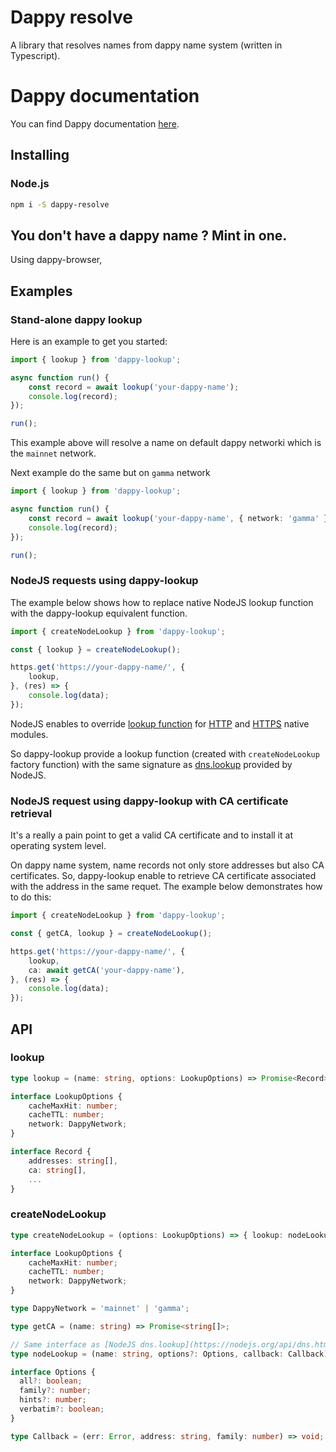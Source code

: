 # Dappy resolve

A library that resolves names from dappy name system (written in Typescript).

# Dappy documentation

You can find Dappy documentation [here](https://fabco.gitbook.io/dappy-spec/).

## Installing

### Node.js

```sh
npm i -S dappy-resolve
```

## You don't have a dappy name ? Mint in one.

Using dappy-browser,

## Examples

### Stand-alone dappy lookup

Here is an example to get you started:

```typescript
import { lookup } from 'dappy-lookup';

async function run() {
    const record = await lookup('your-dappy-name'); 
    console.log(record);
});

run();
```

This example above will resolve a name on default dappy networki which is the `mainnet` network.

Next example do the same but on `gamma` network

```typescript
import { lookup } from 'dappy-lookup';

async function run() {
    const record = await lookup('your-dappy-name', { network: 'gamma' }); 
    console.log(record);
});

run();
```

### NodeJS requests using dappy-lookup

The example below shows how to replace native NodeJS lookup function with the dappy-lookup equivalent function.

```typescript
import { createNodeLookup } from 'dappy-lookup';

const { lookup } = createNodeLookup();

https.get('https://your-dappy-name/', {
    lookup,
}, (res) => {
    console.log(data);
});
```

NodeJS enables to override [lookup function](https://nodejs.org/api/http.html#httprequesturl-options-callback) for [HTTP](https://nodejs.org/api/http.html) and [HTTPS](https://nodejs.org/api/https.html) native modules. 

So dappy-lookup provide a lookup function (created with `createNodeLookup` factory function) with the same signature as [dns.lookup](https://nodejs.org/api/dns.html#dnslookuphostname-options-callback) provided by NodeJS.

### NodeJS request using dappy-lookup with CA certificate retrieval

It's a really a pain point to get a valid CA certificate and to install it at operating system level. 

On dappy name system, name records not only store addresses but also CA certificates.
So, dappy-lookup enable to retrieve CA certificate associated with the address in the same requet. The example below demonstrates how to do this:

```typescript
import { createNodeLookup } from 'dappy-lookup';

const { getCA, lookup } = createNodeLookup();

https.get('https://your-dappy-name/', {
    lookup,
    ca: await getCA('your-dappy-name'),
}, (res) => {
    console.log(data);
});
```

## API

### lookup

```ts
type lookup = (name: string, options: LookupOptions) => Promise<Record>

interface LookupOptions {
    cacheMaxHit: number;
    cacheTTL: number;
    network: DappyNetwork;
}

interface Record {
    addresses: string[],
    ca: string[],
    ...
}
```

### createNodeLookup

```ts
type createNodeLookup = (options: LookupOptions) => { lookup: nodeLookup, getCA: getCA}

interface LookupOptions {
    cacheMaxHit: number;
    cacheTTL: number;
    network: DappyNetwork;
}

type DappyNetwork = 'mainnet' | 'gamma';

type getCA = (name: string) => Promise<string[]>;

// Same interface as [NodeJS dns.lookup](https://nodejs.org/api/dns.html#dnslookuphostname-options-callback)
type nodeLookup = (name: string, options?: Options, callback: Callback) => void

interface Options {
  all?: boolean;
  family?: number;
  hints?: number;
  verbatim?: boolean;
}

type Callback = (err: Error, address: string, family: number) => void;
```


